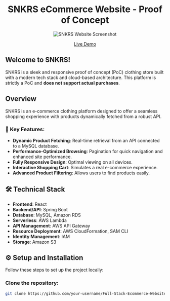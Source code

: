 <h1 align="center">SNKRS eCommerce Website - Proof of Concept</h1>

<p align="center">
  <img src="https://alfonzasportfolio.s3.amazonaws.com/SNKRSPhoto.png" alt="SNKRS Website Screenshot" />
</p>

<p align="center">
  <a href="http://snkrs-official-ui.s3-website-us-east-1.amazonaws.com/">Live Demo</a>
</p>

## Welcome to SNKRS!

SNKRS is a sleek and responsive proof of concept (PoC) clothing store built with a modern tech stack and cloud-based architecture. This platform is strictly a PoC and **does not support actual purchases**.

## Overview

SNKRS is an e-commerce clothing platform designed to offer a seamless shopping experience with products dynamically fetched from a robust API.

### 🌟 Key Features:

- **Dynamic Product Fetching**: Real-time retrieval from an API connected to a MySQL database.
- **Performance-Optimized Browsing**: Pagination for quick navigation and enhanced site performance.
- **Fully Responsive Design**: Optimal viewing on all devices.
- **Interactive Shopping Cart**: Simulates a real e-commerce experience.
- **Advanced Product Filtering**: Allows users to find products easily.

## 🛠️ Technical Stack

- **Frontend**: React
- **Backend/API**: Spring Boot
- **Database**: MySQL, Amazon RDS
- **Serverless**: AWS Lambda
- **API Management**: AWS API Gateway
- **Resource Deployment**: AWS CloudFormation, SAM CLI
- **Identity Management**: IAM
- **Storage**: Amazon S3

## ⚙️ Setup and Installation

Follow these steps to set up the project locally:

### Clone the repository:

```sh
git clone https://github.com/your-username/Full-Stack-Ecommerce-Website.git

